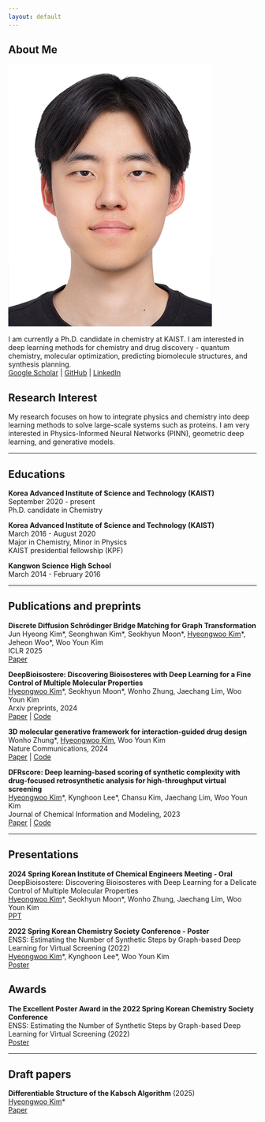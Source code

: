```yaml
---
layout: default
---
```


## About Me

<img class="profile-picture" src="static/images/profile.jpg">

I am currently a Ph.D. candidate in chemistry at KAIST.
I am interested in deep learning methods for chemistry and drug discovery - quantum chemistry, molecular optimization, predicting biomolecule structures, and synthesis planning.<br>
[Google Scholar](https://scholar.google.com/citations?view_op=list_works&hl=ko&hl=ko&user=YpiY1q8AAAAJ) | [GitHub](https://github.com/Hwoo-Kim) | [LinkedIn](https://www.linkedin.com/in/hyeongwoo-kim-784bb2291/)

## Research Interest

My research focuses on how to integrate physics and chemistry into deep learning methods to solve large-scale systems such as proteins.
I am very interested in Physics-Informed Neural Networks (PINN), geometric deep learning, and generative models.

---

## Educations
<!-- KAIST - Ph.D. -->
**Korea Advanced Institute of Science and Technology (KAIST)**<br>
September 2020 - present<br>
Ph.D. candidate in Chemistry<br>

<!-- KAIST - chemistry-->
**Korea Advanced Institute of Science and Technology (KAIST)**<br>
March 2016 - August 2020<br>
Major in Chemistry, Minor in Physics<br>
KAIST presidential fellowship (KPF)

<!-- Kangwon science highschool -->
**Kangwon Science High School**<br>
March 2014 - February 2016

---

## Publications and preprints
<!-- DDSBM -->
**Discrete Diffusion Schrödinger Bridge Matching for Graph Transformation**<br>
Jun Hyeong Kim\*, Seonghwan Kim\*, Seokhyun Moon\*, <u>Hyeongwoo Kim</u>\*, Jeheon Woo\*, Woo Youn Kim<br>
ICLR 2025<br>
[Paper](https://openreview.net/forum?id=tQyh0gnfqW)

<!-- DeepBioisostere -->
**DeepBioisostere: Discovering Bioisosteres with Deep Learning for a Fine Control of Multiple Molecular Properties**<br>
<u>Hyeongwoo Kim</u>\*, Seokhyun Moon\*, Wonho Zhung, Jaechang Lim, Woo Youn Kim<br>
Arxiv preprints, 2024<br>
[Paper](https://arxiv.org/abs/2403.02706) | [Code](https://github.com/Hwoo-Kim/DeepBioisostere)

<!-- DeepICL -->
**3D molecular generative framework for interaction-guided drug design**<br>
Wonho Zhung\*, <u>Hyeongwoo Kim</u>, Woo Youn Kim<br>
Nature Communications, 2024<br>
[Paper](https://www.nature.com/articles/s41467-024-47011-2) | [Code](https://github.com/ACE-KAIST/DeepICL)

<!-- DFRscore -->
**DFRscore: Deep learning-based scoring of synthetic complexity with drug-focused retrosynthetic analysis for high-throughput virtual screening**<br>
<u>Hyeongwoo Kim</u>\*, Kynghoon Lee\*, Chansu Kim, Jaechang Lim, Woo Youn Kim<br>
Journal of Chemical Information and Modeling, 2023<br>
[Paper](https://pubs.acs.org/doi/abs/10.1021/acs.jcim.3c01134) | [Code](https://github.com/Hwoo-Kim/DFRscore)

---

## Presentations
<!-- 2024 spring KIChe -->
**2024 Spring Korean Institute of Chemical Engineers Meeting - Oral**<br>
DeepBioisostere: Discovering Bioisosteres with Deep Learning for a Delicate Control of Multiple Molecular Properties<br>
<u>Hyeongwoo Kim</u>\*, Seokhyun Moon\*, Wonho Zhung, Jaechang Lim, Woo Youn Kim<br>
[PPT](files/2024_spring_KIChe_DeepBioisostere.pdf)

<!-- 2022 spring KCS -->
**2022 Spring Korean Chemistry Society Conference - Poster**<br>
ENSS: Estimating the Number of Synthetic Steps by Graph-based Deep Learning for Virtual Screening (2022)<br>
<u>Hyeongwoo Kim</u>\*, Kynghoon Lee\*, Woo Youn Kim<br>
[Poster](files/2022_spring_KCS_ENSS.pdf)

## Awards
<!-- 2022 spring KCS -->
**The Excellent Poster Award in the 2022 Spring Korean Chemistry Society Conference**<br>
ENSS: Estimating the Number of Synthetic Steps by Graph-based Deep Learning for Virtual Screening (2022)<br>
[Poster](files/2022_spring_KCS_ENSS.pdf)

---

## Draft papers
<!-- Differentiable structure of Kabsch -->
**Differentiable Structure of the Kabsch Algorithm** (2025)<br>
<u>Hyeongwoo Kim</u>\*<br>
[Paper](files/Differentiable_Structure_of_the_Kabsch_Algorithm.pdf)


<!--
Year | Award | Category
-----|-------|--------
2014 | Emmy  | Won Outstanding Lead Actor in a miniseries or a movie
-->